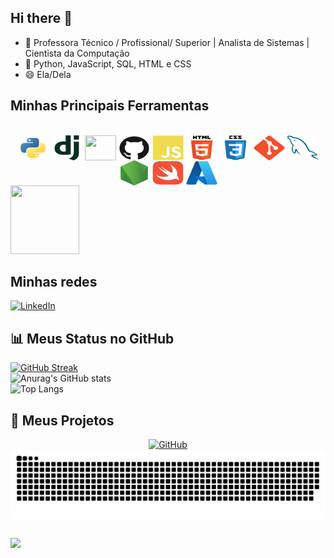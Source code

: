 ## Hi there 👋
      
- 🔭 Professora Técnico / Profissional/ Superior | Analista de Sistemas | Cientista da Computação
- 🌱  Python, JavaScript, SQL, HTML e CSS  
- 😄 Ela/Dela

## Minhas Principais Ferramentas
<div bgcolor='white' align="center" style="display: inline_block;" ><br>
<img align="center" height="40" width="50" src="https://raw.githubusercontent.com/devicons/devicon/master/icons/python/python-original.svg">
<img align="center" height="40" width="50" src="https://github.com/devicons/devicon/blob/master/icons/django/django-plain.svg">
<img align="center" height="40" width="50" src="https://github.com/MARISTELAOLIVEIRA/Imagens/blob/main/Flask.svg">
<img align="center" height="40" width="50" src="https://github.com/devicons/devicon/blob/master/icons/github/github-original.svg">
<img align="center" height="40" width="50" src="https://github.com/devicons/devicon/blob/master/icons/javascript/javascript-plain.svg">
<img align="center" height="40" width="50" src="https://github.com/devicons/devicon/blob/master/icons/html5/html5-original-wordmark.svg">
<img align="center" height="40" width="50" src="https://github.com/devicons/devicon/blob/master/icons/css3/css3-original-wordmark.svg">
<img align="center" height="40" width="50" src="https://github.com/devicons/devicon/blob/master/icons/git/git-original.svg">
<img align="center" height="40" width="50" src="https://github.com/devicons/devicon/blob/master/icons/mysql/mysql-original.svg">
<img align="center" height="40" width="50" src="https://github.com/devicons/devicon/blob/master/icons/nodejs/nodejs-original.svg">
<img align="center" height="40" width="50" src="https://github.com/devicons/devicon/blob/master/icons/swift/swift-original.svg">
<img align="center" height="40" width="50" src="https://github.com/devicons/devicon/blob/master/icons/azure/azure-original.svg">
</div>

<img height="110" width="110" src="giphy.webp">

## Minhas redes
<div>
<a href="https://www.linkedin.com/in/maristelanunesoliveira/" target="_blank"><img src="https://img.shields.io/badge/-LinkedIn-%230077B5?style=for-the-badge&logo=linkedin&logoColor=white" alt="LinkedIn"></a> 
</div>

## 📊 Meus Status no GitHub

[![GitHub Streak](https://github-readme-streak-stats-six-ruddy.vercel.app?user=MARISTELAOLIVEIRA&theme=dracula&locale=pt_BR&date_format=j%20M%5B%20Y%5D)](https://git.io/streak-stats)<br>
![Anurag's GitHub stats](https://github-readme-stats.vercel.app/api?username=MARISTELAOLIVEIRA&show_icons=true&theme=dracula)<br>
![Top Langs](https://github-readme-stats.vercel.app/api/top-langs/?username=MARISTELAOLIVEIRA&langs_count=8&layout=compact&hide_progress=true&theme=dracula)


## 🚀 Meus Projetos

<div style="text-align: center;">
  <a href="https://github.com/MARISTELAOLIVEIRA" target="_blank">
    <img src="https://img.shields.io/badge/-GitHub-%23181717?style=for-the-badge&logo=github&logoColor=white" alt="GitHub">
  </a>
</div>

<picture align="center">
  <source media="(prefers-color-scheme: dark)" srcset="https://raw.githubusercontent.com/mari4souza/mari4souza/output/github-contribution-grid-snake-dark.svg">
  <source media="(prefers-color-scheme: light)" srcset="https://raw.githubusercontent.com/mari4souza/mari4souza/output/github-contribution-grid-snake-dark.svg">
  <img align="center" alt="github contribution grid snake animation" src="https://raw.githubusercontent.com/mari4souza/mari4souza/output/github-contribution-grid-snake.svg">
</picture><br><br>

![](https://visitcount.itsvg.in/api?id=MARISTELAOLIVEIRA&icon=0&color=0)

